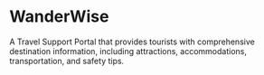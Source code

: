 # WanderWise
A Travel Support Portal that provides tourists with comprehensive destination information, including attractions, accommodations, transportation, and safety tips.
